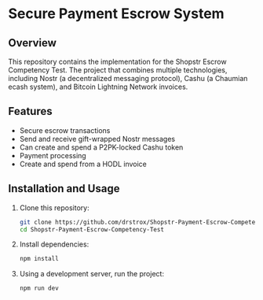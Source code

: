 # Secure Payment Escrow System

## Overview
This repository contains the implementation for the Shopstr Escrow Competency Test. The project that combines multiple technologies, including Nostr (a decentralized messaging protocol), Cashu (a Chaumian ecash system), and Bitcoin Lightning Network invoices. 

## Features
- Secure escrow transactions
- Send and receive gift-wrapped Nostr messages
- Can create and spend a P2PK-locked Cashu token
- Payment processing
- Create and spend from a HODL invoice

## Installation and Usage
1. Clone this repository:
   ```sh
   git clone https://github.com/drstrox/Shopstr-Payment-Escrow-Competency-Test.git
   cd Shopstr-Payment-Escrow-Competency-Test
   ```
2. Install dependencies:
   ```sh
   npm install
   ```
3. Using a development server, run the project:
   ```sh
   npm run dev
   ```


